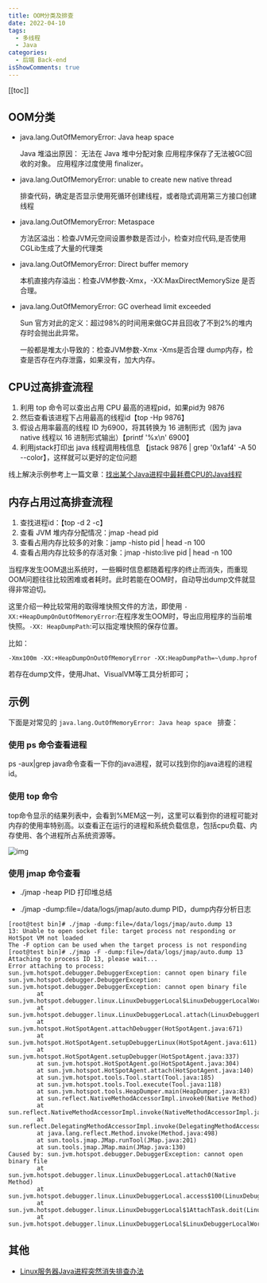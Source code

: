 ```yaml
---
title: OOM分类及排查
date: 2022-04-10
tags:
  - 多线程
  - Java
categories:
  - 后端 Back-end
isShowComments: true
---
```


<Boxx/>


<!-- more -->

[[toc]]

## OOM分类

- java.lang.OutOfMemoryError: Java heap space

  Java 堆溢出原因：
  无法在 Java 堆中分配对象
  应用程序保存了无法被GC回收的对象。
  应用程序过度使用 finalizer。

- java.lang.OutOfMemoryError: unable to create new native thread

  排查代码，确定是否显示使用死循环创建线程，或者隐式调用第三方接口创建线程

- java.lang.OutOfMemoryError: Metaspace

  方法区溢出：检查JVM元空间设置参数是否过小，检查对应代码,是否使用CGLib生成了大量的代理类

- java.lang.OutOfMemoryError: Direct buffer memory

  本机直接内存溢出：检查JVM参数-Xmx，-XX:MaxDirectMemorySize 是否合理。

- java.lang.OutOfMemoryError: GC overhead limit exceeded

  Sun 官方对此的定义：超过98%的时间用来做GC并且回收了不到2%的堆内存时会抛出此异常。

  一般都是堆太小导致的：检查JVM参数-Xmx -Xms是否合理
  dump内存，检查是否存在内存泄露，如果没有，加大内存。

## CPU过高排查流程

1. 利用 top 命令可以查出占用 CPU 最高的进程pid，如果pid为 9876
2. 然后查看该进程下占用最高的线程id【top -Hp 9876】
3. 假设占用率最高的线程 ID 为6900，将其转换为 16 进制形式（因为 java native 线程以 16 进制形式输出）【printf '%x\n' 6900】
4. 利用jstack打印出 java 线程调用栈信息 【jstack 9876 | grep '0x1af4' -A 50 --color】，这样就可以更好的定位问题

线上解决示例参考上一篇文章：[找出某个Java进程中最耗费CPU的Java线程](/views/backend/ThreadTopCPU)

## 内存占用过高排查流程

1. 查找进程id：【top -d 2 -c】
2. 查看 JVM 堆内存分配情况：jmap -head pid
3. 查看占用内存比较多的对象：jamp -histo pid | head -n 100
4. 查看占用内存比较多的存活对象：jmap -histo:live pid | head -n 100


当程序发生OOM退出系统时，一些瞬时信息都随着程序的终止而消失，而重现OOM问题往往比较困难或者耗时。此时若能在OOM时，自动导出dump文件就显得非常迫切。

这里介绍一种比较常用的取得堆快照文件的方法，即使用 `-XX:+HeapDumpOnOutOfMemoryError`:在程序发生OOM时，导出应用程序的当前堆快照。`-XX: HeapDumpPath`:可以指定堆快照的保存位置。

比如：

```shell
-Xmx100m -XX:+HeapDumpOnOutOfMemoryError -XX:HeapDumpPath=~\dump.hprof
```

若存在dump文件，使用Jhat、VisualVM等工具分析即可；

## 示例

下面是对常见的 `java.lang.OutOfMemoryError: Java heap space ` 排查：

### 使用 ps 命令查看进程

ps -aux|grep java命令查看一下你的java进程，就可以找到你的java进程的进程id。

### 使用 top 命令

top命令显示的结果列表中，会看到%MEM这一列，这里可以看到你的进程可能对内存的使用率特别高。以查看正在运行的进程和系统负载信息，包括cpu负载、内存使用、各个进程所占系统资源等。

![img](https://img2020.cnblogs.com/i-beta/785859/202003/785859-20200313211136187-1482421735.png)

### 使用 jmap 命令查看

- ./jmap -heap PID  打印堆总结

- ./jmap -dump:file=/data/logs/jmap/auto.dump PID，dump内存分析日志

```shell
[root@test bin]# ./jmap -dump:file=/data/logs/jmap/auto.dump 13
13: Unable to open socket file: target process not responding or HotSpot VM not loaded
The -F option can be used when the target process is not responding
[root@test bin]# ./jmap -F -dump:file=/data/logs/jmap/auto.dump 13
Attaching to process ID 13, please wait...
Error attaching to process: sun.jvm.hotspot.debugger.DebuggerException: cannot open binary file
sun.jvm.hotspot.debugger.DebuggerException: sun.jvm.hotspot.debugger.DebuggerException: cannot open binary file
        at sun.jvm.hotspot.debugger.linux.LinuxDebuggerLocal$LinuxDebuggerLocalWorkerThread.execute(LinuxDebuggerLocal.java:163)
        at sun.jvm.hotspot.debugger.linux.LinuxDebuggerLocal.attach(LinuxDebuggerLocal.java:278)
        at sun.jvm.hotspot.HotSpotAgent.attachDebugger(HotSpotAgent.java:671)
        at sun.jvm.hotspot.HotSpotAgent.setupDebuggerLinux(HotSpotAgent.java:611)
        at sun.jvm.hotspot.HotSpotAgent.setupDebugger(HotSpotAgent.java:337)
        at sun.jvm.hotspot.HotSpotAgent.go(HotSpotAgent.java:304)
        at sun.jvm.hotspot.HotSpotAgent.attach(HotSpotAgent.java:140)
        at sun.jvm.hotspot.tools.Tool.start(Tool.java:185)
        at sun.jvm.hotspot.tools.Tool.execute(Tool.java:118)
        at sun.jvm.hotspot.tools.HeapDumper.main(HeapDumper.java:83)
        at sun.reflect.NativeMethodAccessorImpl.invoke0(Native Method)
        at sun.reflect.NativeMethodAccessorImpl.invoke(NativeMethodAccessorImpl.java:62)
        at sun.reflect.DelegatingMethodAccessorImpl.invoke(DelegatingMethodAccessorImpl.java:43)
        at java.lang.reflect.Method.invoke(Method.java:498)
        at sun.tools.jmap.JMap.runTool(JMap.java:201)
        at sun.tools.jmap.JMap.main(JMap.java:130)
Caused by: sun.jvm.hotspot.debugger.DebuggerException: cannot open binary file
        at sun.jvm.hotspot.debugger.linux.LinuxDebuggerLocal.attach0(Native Method)
        at sun.jvm.hotspot.debugger.linux.LinuxDebuggerLocal.access$100(LinuxDebuggerLocal.java:62)
        at sun.jvm.hotspot.debugger.linux.LinuxDebuggerLocal$1AttachTask.doit(LinuxDebuggerLocal.java:269)
        at sun.jvm.hotspot.debugger.linux.LinuxDebuggerLocal$LinuxDebuggerLocalWorkerThread.run(LinuxDebuggerLocal.java:138)
```

## 其他

- [Linux服务器Java进程突然消失排查办法](https://blog.csdn.net/sdujava2011/article/details/107495018)


<Reward/>